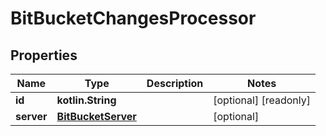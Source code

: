 
# BitBucketChangesProcessor

## Properties
Name | Type | Description | Notes
------------ | ------------- | ------------- | -------------
**id** | **kotlin.String** |  |  [optional] [readonly]
**server** | [**BitBucketServer**](BitBucketServer.md) |  |  [optional]



